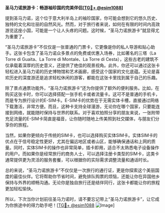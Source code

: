 **圣马力诺旅游卡：畅游袖珍国的完美伴侣[[TG💪+ @esim1088](https://t.me/s/esim1088)]**

提到圣马力诺，这个位于意大利半岛上的袖珍国家，你可能会想到它的悠久历史、独特的文化和壮丽的自然风光。然而，对于旅行者来说，如何在有限的时间内高效游览这座小国，可能是一个让人头疼的问题。这时候，“圣马力诺旅游卡”就显得尤为重要了。

“圣马力诺旅游卡”不仅仅是一张普通的门票卡，它更像是你的私人导游和贴心助手。这张卡包含了圣马力诺众多景点的免费或优惠入场券，比如著名的三塔（La Torre di Guaita、La Torre di Montale、La Torre di Cesta），这些古老的建筑不仅承载着深厚的历史意义，还提供了绝佳的观景视角。此外，你还可以通过这张卡轻松进入圣马力诺的历史博物馆和艺术画廊，感受这个国家的文化底蕴。无论是喜欢历史的深度游还是追求轻松休闲的游客，都能在这张卡里找到属于自己的乐趣。

除了景点通票功能外，“圣马力诺旅游卡”还为你提供了额外的便利服务。比如，在购买这张卡时，你可以选择搭配一张手机卡或者流量卡。这可不是普通的手机卡，而是专为旅行设计的E-SIM卡。E-SIM卡的优势在于无需实体卡槽，直接通过网络下载激活，非常方便。而且，这种卡支持全球漫游，无论你在哪个国家，只要能连接到网络，就能随时保持与世界的联系。对于喜欢拍照分享的朋友来说，一张附带充足流量的E-SIM卡简直是福音，让你随时随地上传美照到社交媒体，与朋友们分享你的旅程。

当然，如果你更倾向于传统的SIM卡，也可以选择购买实体SIM卡。实体SIM卡的优点在于信号稳定性更好，尤其在偏远地区或者山区，能够确保通话和上网的质量。同时，实体SIM卡的操作也非常简单，插卡即用，适合不太熟悉电子设备操作的用户。而如果你是经常旅行的商务人士，可以选择注册卡类型的SIM卡，这类卡通常提供更为灵活的服务套餐，可以根据你的实际需求调整流量和通话时长。

总的来说，“圣马力诺旅游卡”不仅仅是一次旅行的通行证，更是你探索这个美丽国度的最佳伙伴。它将帮助你节省时间，避免排队购票的烦恼，还能让你在异国他乡保持与外界的顺畅沟通。无论你是独自旅行还是结伴同行，这张卡都能让你的旅程更加轻松愉快。

所以，下次当你计划前往圣马力诺时，请不要忘记带上“圣马力诺旅游卡”，让它成为你旅途中的得力助手吧！[[TG💪+ @esim1088](https://t.me/s/esim1088) ![Image](https://i.postimg.cc/4NQfJmqS/Snipaste-2025-05-13-00-14-12.png)]